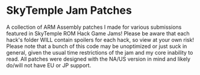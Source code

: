 # SkyTemple Jam Patches
A collection of ARM Assembly patches I made for various submissions featured in SkyTemple ROM Hack Game Jams! Please be aware that each hack's folder WILL contain spoilers for each hack, so view at your own risk!
Please note that a bunch of this code may be unoptimized or just suck in general, given the usual time restrictions of the jam and my core inability to read.
All patches were designed with the NA/US version in mind and likely do/will not have EU or JP support.
